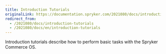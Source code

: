 ```yaml
---
title: Introduction Tutorials
originalLink: https://documentation.spryker.com/2021080/docs/introduction-tutorials
redirect_from:
  - /2021080/docs/introduction-tutorials
  - /2021080/docs/en/introduction-tutorials
---
```


Introduction tutorials describe how to perform basic tasks with the Spryker Commerce OS.
